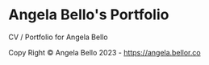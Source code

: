 # Angela Bello's Portfolio

CV / Portfolio for Angela Bello

Copy Right © Angela Bello 2023 - <https://angela.bellor.co>
